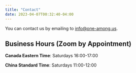 ```yaml
---
title: "Contact"
date: 2023-04-07T00:32:40-04:00
---
```


You can contact us by emailing to [info@one-among.us](mailto:info@one-among.us).

## Business Hours (Zoom by Appointment)

**Canada Eastern Time**: Saturdays 16:00-17:00

**China Standard Time**: Saturdays 11:00-12:00
